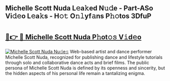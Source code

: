 ## Michelle Scott Nuda L𝚎a𝚔ed N𝚞𝚍e - Part-ASo Vi𝚍𝚎o L𝚎a𝚔s - H𝚘𝚝 O𝚗𝚕yf𝚊ns P𝚑𝚘tos 3DfuP

# <h2><a href="http://kf5kb8x.oniu.top/?m=Michelle+Scott+Nuda">🔗👉 🔴 Michelle Scott Nuda P𝚑ot𝚘𝚜 V𝚒d𝚎o</a></h2>

[![Michelle Scott Nuda Nu𝚍e𝚜](https://i.imgur.com/0qMVB7G.gif)](http://kf5kb8x.oniu.top/?m=Michelle+Scott+Nuda)
Web-based artist and dance performer Michelle Scott Nuda, recognized for publishing dance and lifestyle tutorials through solo and collaborative dance acts and brief films. The public persona of Michelle Scott Nuda is defined by its openness and sincerity, but the hidden aspects of his personal life remain a tantalizing enigma.  
